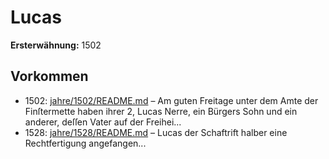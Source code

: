 # Lucas

**Ersterwähnung:** 1502

## Vorkommen
- 1502: [jahre/1502/README.md](../jahre/1502/README.md) – Am guten Freitage unter dem Amte der Finſtermette
haben ihrer 2, Lucas Nerre, ein Bürgers Sohn und ein
anderer, deſſen Vater auf der Freihei...
- 1528: [jahre/1528/README.md](../jahre/1528/README.md) – Lucas der
Schaftrift halber eine Rechtfertigung angefangen...
